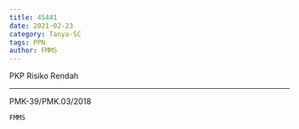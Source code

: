 ```yaml
---
title: 45441
date: 2021-02-23
category: Tanya-SC
tags: PPN
author: FMMS
---
```


PKP Risiko Rendah

---

PMK-39/PMK.03/2018

`FMMS`
